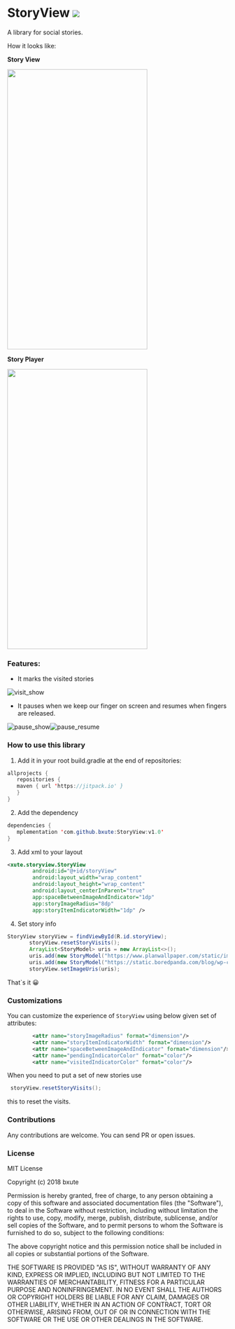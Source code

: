 # StoryView [![](https://jitpack.io/v/bxute/StoryView.svg)](https://jitpack.io/#bxute/StoryView)

A library for social stories.

How it looks like:

**Story View**


<img src="https://user-images.githubusercontent.com/10809719/41230599-03e56ed0-6d9e-11e8-9763-a38a88957ad3.png" width="320px" height="640px"/>

**Story Player**


<img src="https://user-images.githubusercontent.com/10809719/41230598-03a4a2b0-6d9e-11e8-8ba6-c5f1760523f1.png" width="320px" height="640px"/>

### Features:
 - It marks the visited stories

![visit_show](https://user-images.githubusercontent.com/10809719/41231419-a66d6c32-6da0-11e8-8c49-6f0cc5693cb3.gif)

 - It pauses when we keep our finger on screen and resumes when fingers are released.
 
![pause_show](https://user-images.githubusercontent.com/10809719/41231418-a63aae32-6da0-11e8-852d-365d44ce9dc5.gif)![pause_resume](https://user-images.githubusercontent.com/10809719/41230501-b0983d84-6d9d-11e8-8da1-989abbcfdf77.gif)

### How to use this library

 1. Add it in your root build.gradle at the end of repositories:
 ```java
allprojects {
	repositories {
	maven { url 'https://jitpack.io' }
	}
}
```

 2. Add the dependency
 ```java
dependencies {
    mplementation 'com.github.bxute:StoryView:v1.0'
}

``` 

 3. Add xml to your layout
 ```xml
<xute.storyview.StoryView
         android:id="@+id/storyView"
         android:layout_width="wrap_content"
         android:layout_height="wrap_content"
         android:layout_centerInParent="true"
         app:spaceBetweenImageAndIndicator="1dp"
         app:storyImageRadius="8dp"
         app:storyItemIndicatorWidth="1dp" />
 ```
 
 4. Set story info
 ```java
StoryView storyView = findViewById(R.id.storyView);
        storyView.resetStoryVisits();
        ArrayList<StoryModel> uris = new ArrayList<>();
        uris.add(new StoryModel("https://www.planwallpaper.com/static/images/animals-4.jpg","Steve","Yesterday"));
        uris.add(new StoryModel("https://static.boredpanda.com/blog/wp-content/uuuploads/albino-animals/albino-animals-3.jpg","Grambon","10:15 PM"));
        storyView.setImageUris(uris);
```

That`s it 😀

### Customizations
You can customize the experience of `StoryView` using below given set of attributes:
```xml
        <attr name="storyImageRadius" format="dimension"/>
        <attr name="storyItemIndicatorWidth" format="dimension"/>
        <attr name="spaceBetweenImageAndIndicator" format="dimension"/>
        <attr name="pendingIndicatorColor" format="color"/>
        <attr name="visitedIndicatorColor" format="color"/>
```

When you need to put a set of new stories use 
```java
 storyView.resetStoryVisits();
```
this to reset the visits.

### Contributions

Any contributions are welcome. You can send PR or open issues.

### License
MIT License

Copyright (c) 2018 bxute

Permission is hereby granted, free of charge, to any person obtaining a copy
of this software and associated documentation files (the "Software"), to deal
in the Software without restriction, including without limitation the rights
to use, copy, modify, merge, publish, distribute, sublicense, and/or sell
copies of the Software, and to permit persons to whom the Software is
furnished to do so, subject to the following conditions:

The above copyright notice and this permission notice shall be included in all
copies or substantial portions of the Software.

THE SOFTWARE IS PROVIDED "AS IS", WITHOUT WARRANTY OF ANY KIND, EXPRESS OR
IMPLIED, INCLUDING BUT NOT LIMITED TO THE WARRANTIES OF MERCHANTABILITY,
FITNESS FOR A PARTICULAR PURPOSE AND NONINFRINGEMENT. IN NO EVENT SHALL THE
AUTHORS OR COPYRIGHT HOLDERS BE LIABLE FOR ANY CLAIM, DAMAGES OR OTHER
LIABILITY, WHETHER IN AN ACTION OF CONTRACT, TORT OR OTHERWISE, ARISING FROM,
OUT OF OR IN CONNECTION WITH THE SOFTWARE OR THE USE OR OTHER DEALINGS IN THE
SOFTWARE.


